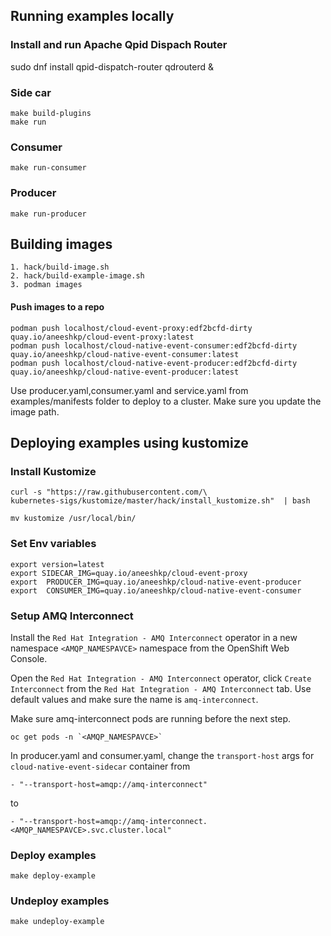 ## Running examples locally

### Install and run Apache Qpid Dispach Router
sudo dnf install qpid-dispatch-router
qdrouterd &

### Side car
```shell
make build-plugins
make run
```
### Consumer
```shell
make run-consumer
```
### Producer
```shell
make run-producer
```

## Building images 
```shell
1. hack/build-image.sh
2. hack/build-example-image.sh
3. podman images
```
#### Push images to a repo

```shell
podman push localhost/cloud-event-proxy:edf2bcfd-dirty quay.io/aneeshkp/cloud-event-proxy:latest
podman push localhost/cloud-native-event-consumer:edf2bcfd-dirty quay.io/aneeshkp/cloud-native-event-consumer:latest
podman push localhost/cloud-native-event-producer:edf2bcfd-dirty quay.io/aneeshkp/cloud-native-event-producer:latest
```

Use producer.yaml,consumer.yaml and service.yaml from examples/manifests folder to deploy to a cluster.
Make sure you update the image path.


## Deploying examples using kustomize

### Install Kustomize
```shell
curl -s "https://raw.githubusercontent.com/\
kubernetes-sigs/kustomize/master/hack/install_kustomize.sh"  | bash
 
mv kustomize /usr/local/bin/

```
### Set Env variables
```shell
export version=latest 
export SIDECAR_IMG=quay.io/aneeshkp/cloud-event-proxy
export  PRODUCER_IMG=quay.io/aneeshkp/cloud-native-event-producer
export  CONSUMER_IMG=quay.io/aneeshkp/cloud-native-event-consumer
```

### Setup AMQ Interconnect

Install the `Red Hat Integration - AMQ Interconnect` operator in a new namespace `<AMQP_NAMESPAVCE>` namespace from the OpenShift Web Console.

Open the `Red Hat Integration - AMQ Interconnect` operator, click `Create Interconnect` from the `Red Hat Integration - AMQ Interconnect` tab. Use default values and make sure the name is `amq-interconnect`.

Make sure amq-interconnect pods are running before the next step.
```shell
oc get pods -n `<AMQP_NAMESPAVCE>`
```

In producer.yaml and consumer.yaml, change the `transport-host` args for `cloud-native-event-sidecar` container from
```
- "--transport-host=amqp://amq-interconnect"
```
to
```
- "--transport-host=amqp://amq-interconnect.<AMQP_NAMESPAVCE>.svc.cluster.local"
```

### Deploy examples
```shell
make deploy-example
```

### Undeploy examples
```shell
make undeploy-example
```
